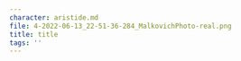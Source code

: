 ```yaml
---
character: aristide.md
file: 4-2022-06-13_22-51-36-284_MalkovichPhoto-real.png
title: title
tags: ''
---
```


